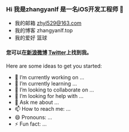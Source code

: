 ### Hi 我是zhangyanlf  是一名iOS开发工程师 👋

- 我的邮箱 zhyl529@163.com
- 我的博客 zhangyanlf.top
- 我的爱好 篮球

#### 您可以在[新浪微博](http://weibo.com/u/3965283870?refer_flag=1005055010_) [Twitter](https://twitter.com/#!/zhangyanlf)上找到我。


Here are some ideas to get you started:

- 🔭 I’m currently working on ...
- 🌱 I’m currently learning ...
- 👯 I’m looking to collaborate on ...
- 🤔 I’m looking for help with ...
- 💬 Ask me about ...
- 📫 How to reach me: ...
- 😄 Pronouns: ...
- ⚡ Fun fact: ...
